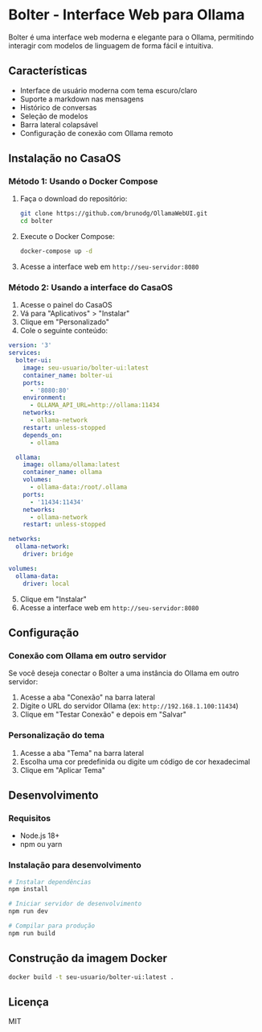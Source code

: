 # Bolter - Interface Web para Ollama

Bolter é uma interface web moderna e elegante para o Ollama, permitindo interagir com modelos de linguagem de forma fácil e intuitiva.

## Características

- Interface de usuário moderna com tema escuro/claro
- Suporte a markdown nas mensagens
- Histórico de conversas
- Seleção de modelos
- Barra lateral colapsável
- Configuração de conexão com Ollama remoto

## Instalação no CasaOS

### Método 1: Usando o Docker Compose

1. Faça o download do repositório:

   ```bash
   git clone https://github.com/brunodg/OllamaWebUI.git
   cd bolter
   ```

2. Execute o Docker Compose:

   ```bash
   docker-compose up -d
   ```

3. Acesse a interface web em `http://seu-servidor:8080`

### Método 2: Usando a interface do CasaOS

1. Acesse o painel do CasaOS
2. Vá para "Aplicativos" > "Instalar"
3. Clique em "Personalizado"
4. Cole o seguinte conteúdo:

```yaml
version: '3'
services:
  bolter-ui:
    image: seu-usuario/bolter-ui:latest
    container_name: bolter-ui
    ports:
      - '8080:80'
    environment:
      - OLLAMA_API_URL=http://ollama:11434
    networks:
      - ollama-network
    restart: unless-stopped
    depends_on:
      - ollama

  ollama:
    image: ollama/ollama:latest
    container_name: ollama
    volumes:
      - ollama-data:/root/.ollama
    ports:
      - '11434:11434'
    networks:
      - ollama-network
    restart: unless-stopped

networks:
  ollama-network:
    driver: bridge

volumes:
  ollama-data:
    driver: local
```

5. Clique em "Instalar"
6. Acesse a interface web em `http://seu-servidor:8080`

## Configuração

### Conexão com Ollama em outro servidor

Se você deseja conectar o Bolter a uma instância do Ollama em outro servidor:

1. Acesse a aba "Conexão" na barra lateral
2. Digite o URL do servidor Ollama (ex: `http://192.168.1.100:11434`)
3. Clique em "Testar Conexão" e depois em "Salvar"

### Personalização do tema

1. Acesse a aba "Tema" na barra lateral
2. Escolha uma cor predefinida ou digite um código de cor hexadecimal
3. Clique em "Aplicar Tema"

## Desenvolvimento

### Requisitos

- Node.js 18+
- npm ou yarn

### Instalação para desenvolvimento

```bash
# Instalar dependências
npm install

# Iniciar servidor de desenvolvimento
npm run dev

# Compilar para produção
npm run build
```

## Construção da imagem Docker

```bash
docker build -t seu-usuario/bolter-ui:latest .
```

## Licença

MIT

